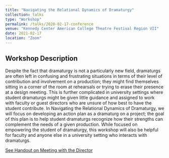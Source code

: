 ```yaml
---
title: "Navigating the Relational Dynamics of Dramaturgy"
collection: talks
type: "Workshop"
permalink: /talks/2020-02-17-conference
venue: "Kennedy Center American College Theatre Festival Region VII"
date: 2021-02-17
location: "Zoom"
---
```


Workshop Description
---

Despite the fact that dramaturgy is not a particularly new field, dramaturgs are often left in confusing and frustrating situations in terms of their level of contribution and involvement on a production; they might find themselves sitting in a corner of the room at rehearsals or trying to erase their presence at a design meeting. This is further complicated in university settings where student dramaturgs might be given little guidance and assigned to work with faculty or guest directors who are unsure of how best to have the student contribute. In Navigating the Relational Dynamics of Dramaturgy, we will focus on developing an action plan as a dramaturg on a project; the goal of this plan is to help student dramaturgs recognize how their strengths can complement the needs of a given production. While focused on empowering the student of dramaturgy, this workshop will also be helpful for faculty and anyone else in a university setting who interacts with dramaturgs. 

[See Handout on Meeting with the Director](http://sarahfocam.github.io/files/meetingwithdirectorkcactf21.pdf)
